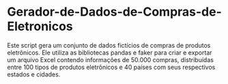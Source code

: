 # Gerador-de-Dados-de-Compras-de-Eletronicos
Este script gera um conjunto de dados fictícios de compras de produtos eletrônicos. Ele utiliza as bibliotecas pandas e faker para criar e exportar um arquivo Excel contendo informações de 50.000 compras, distribuídas entre 100 tipos de produtos eletrônicos e 40 países com seus respectivos estados e cidades.
